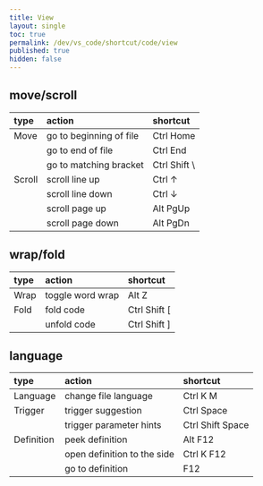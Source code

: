 ```yaml
---
title: View
layout: single
toc: true
permalink: /dev/vs_code/shortcut/code/view
published: true
hidden: false
---
```




## move/scroll

| type | action | shortcut |
| :-   | :-     | :-       |
| Move | go to beginning of file | <span class="kc_rd">Ctrl</span> <span class="kc_gr">Home</span>                                |
|      | go to end of file       | <span class="kc_rd">Ctrl</span> <span class="kc_gr">End</span>                                 |
|      | go to matching bracket  | <span class="kc_rd">Ctrl</span> <span class="kc_rd">Shift</span> <span class="kc_bl">\\</span> |
| Scroll | scroll line up   | <span class="kc_rd">Ctrl</span> <span class="kc_bl">↑</span> |
|        | scroll line down | <span class="kc_rd">Ctrl</span> <span class="kc_bl">↓</span> |
|        | scroll page up   | <span class="kc_rd">Alt</span> <span class="kc_gr">PgUp</span> |
|        | scroll page down | <span class="kc_rd">Alt</span> <span class="kc_gr">PgDn</span> |



## wrap/fold

| type | action | shortcut |
| :-   | :-     | :-       |
| Wrap | toggle word wrap | <span class="kc_rd">Alt</span> <span class="kc_or">Z</span> |
| Fold | fold code   | <span class="kc_rd">Ctrl</span> <span class="kc_rd">Shift</span> <span class="kc_bl">\[</span> |
|      | unfold code | <span class="kc_rd">Ctrl</span> <span class="kc_rd">Shift</span> <span class="kc_bl">\]</span> |



## language

| type | action | shortcut |
| :-   | :-     | :-       |
| Language | change file language | <span class="kc_rd">Ctrl</span> <span class="kc_or">K</span> <span class="kc_or">M</span> |
| Trigger | trigger suggestion      | <span class="kc_rd">Ctrl</span> <span class="kc_gr">Space</span>       |
|         | trigger parameter hints | <span class="kc_rd">Ctrl</span> <span class="kc_rd">Shift</span> <span class="kc_gr">Space</span> |
| Definition | peek definition             | <span class="kc_rd">Alt</span> <span class="kc_gr">F12</span>    |
|            | open definition to the side | <span class="kc_rd">Ctrl</span> <span class="kc_or">K</span> <span class="kc_gr">F12</span> |
|            | go to definition            | <span class="kc_gr">F12</span>        |
